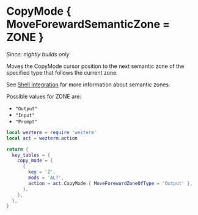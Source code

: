 # CopyMode { MoveForewardSemanticZone = ZONE }

*Since: nightly builds only*

Moves the CopyMode cursor position to the next semantic zone of the specified
type that follows the current zone.

See [Shell Integration](../../../../shell-integration.md) for more information
about semantic zones.

Possible values for ZONE are:

* `"Output"`
* `"Input"`
* `"Prompt"`

```lua
local wezterm = require 'wezterm'
local act = wezterm.action

return {
  key_tables = {
    copy_mode = {
      {
        key = 'Z',
        mods = 'ALT',
        action = act.CopyMode { MoveForewardZoneOfType = 'Output' },
      },
    },
  },
}
```



